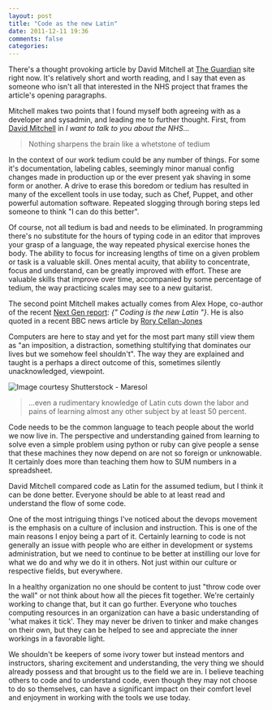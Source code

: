 ```yaml
---
layout: post
title: "Code as the new Latin"
date: 2011-12-11 19:36
comments: false
categories:
---
```


There's a thought provoking article by David Mitchell at
[The Guardian](http://www.guardiannews.com/) site right now. It's
relatively short and worth reading, and I say that even as someone who
isn't all that interested in the NHS project that frames the article's
opening paragraphs.

Mitchell makes two points that I found myself both agreeing with as a
developer and sysadmin, and leading me to further thought. First, from
[David Mitchell](http://www.guardian.co.uk/commentisfree/2011/dec/11/nhs-it-computer-david-mitchell?mobile-redirect=false)
in _I want to talk to you about the NHS..._

> Nothing sharpens the brain like a whetstone of tedium

In the context of our work tedium could be any number of things. For
some it's documentation, labeling cables, seemingly minor manual
config changes made in production up or the ever present yak shaving
in some form or another. A drive to erase this boredom or tedium has
resulted in many of the excellent tools in use today, such as Chef,
Puppet, and other powerful automation software. Repeated slogging
through boring steps led someone to think "I can do this better".

Of course, not all tedium is bad and needs to be eliminated. In
programming there's no substitute for the hours of typing code in an
editor that improves your grasp of a language, the way repeated
physical exercise hones the body. The ability to focus for increasing
lengths of time on a given problem or task is a valuable skill. Ones
mental acuity, that ability to concentrate, focus and understand, can
be greatly improved with effort. These are valuable skills that
improve over time, accompanied by some percentage of tedium, the way
practicing scales may see to a new guitarist.


The second point Mitchell makes actually comes from Alex Hope,
co-author of the recent
[Next Gen report](http://www.nesta.org.uk/publications/assets/features/next_gen):
*{" Coding is the new Latin "}*. He is also quoted in a recent BBC
news article by
[Rory Cellan-Jones](http://www.bbc.co.uk/news/technology-15916677)

Computers are here to stay and yet for the most part many still view
them as "an imposition, a distraction, something stultifying that
dominates our lives but we somehow feel shouldn't". The way they are
explained and taught is a perhaps a direct outcome of this, sometimes
silently unacknowledged, viewpoint.

![Image courtesy Shutterstock - Maresol](http://i.imgur.com/Fg9mJ.jpg)

> ...even a rudimentary knowledge of Latin cuts down the labor and
> pains of learning almost any other subject by at least 50 percent.

Code needs to be the common language to teach people about the world
we now live in. The perspective and understanding gained from learning
to solve even a simple problem using python or ruby can give people a
sense that these machines they now depend on are not so foreign or
unknowable. It certainly does more than teaching them how to SUM
numbers in a spreadsheet.

David Mitchell compared code as Latin for the assumed tedium, but I
think it can be done better. Everyone should be able to at least read
and understand the flow of some code.

One of the most intriguing things I've noticed about the devops
movement is the emphasis on a culture of inclusion and instruction.
This is one of the main reasons I enjoy being a part of it. Certainly
learning to code is not generally an issue with people who are either
in development or systems administration, but we need to continue to
be better at instilling our love for what we do and why we do it in
others. Not just within our culture or respective fields, but
everywhere.

In a healthy organization no one should be content to just "throw code
over the wall" or not think about how all the pieces fit
together. We're certainly working to change that, but it can go
further. Everyone who touches computing resources in an organization
can have a basic understanding of 'what makes it tick'. They may never
be driven to tinker and make changes on their own, but they can be
helped to see and appreciate the inner workings in a favorable light.

We shouldn't be keepers of some ivory tower but instead mentors and
instructors, sharing excitement and understanding, the very thing we
should already possess and that brought us to the field we are in. I
believe teaching others to code and to understand code, even though
they may not choose to do so themselves, can have a significant impact
on their comfort level and enjoyment in working with the tools we use
today.
